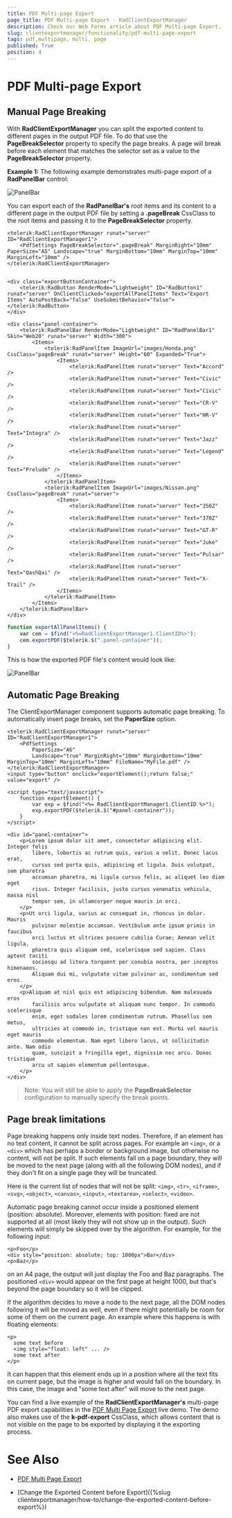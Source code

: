 ```yaml
---
title: PDF Multi-page Export
page_title: PDF Multi-page Export - RadClientExportManager
description: Check our Web Forms article about PDF Multi-page Export.
slug: clientexportmanager/functionality/pdf-multi-page-export
tags: pdf,multipage, multi, page
published: True
position: 4
---
```


# PDF Multi-page Export



## Manual Page Breaking

With **RadClientExportManager** you can split the exported content to different pages in the output PDF file. To do that use the **PageBreakSelector** property to specify the page breaks. A page will break before each element that matches the selector set as a value to the **PageBreakSelector** property.

**Example 1:** The following example demonstrates multi-page export of a **RadPanelBar** control:

![PanelBar](images/PanelBar.png)

You can export each of the **RadPanelBar's** root items and its content to a different page in the output PDF file by setting a **.pageBreak** CssClass to the root items and passing it to the **PageBreakSelector** property.


````ASP.NET
<telerik:RadClientExportManager runat="server" ID="RadClientExportManager1">
    <PdfSettings PageBreakSelector=".pageBreak" MarginRight="10mm" PaperSize="A5" Landscape="true" MarginBottom="10mm" MarginTop="10mm" MarginLeft="10mm" />
</telerik:RadClientExportManager>


<div class="exportButtonContainer">
    <telerik:RadButton RenderMode="Lightweight" ID="RadButton1" runat="server" OnClientClicked="exportAllPanelItems" Text="Export Items" AutoPostBack="false" UseSubmitBehavior="false"></telerik:RadButton>
</div>

<div class="panel-container">
    <telerik:RadPanelBar RenderMode="Lightweight" ID="RadPanelBar1" Skin="Web20" runat="server" Width="300">
        <Items>
            <telerik:RadPanelItem ImageUrl="images/Honda.png" CssClass="pageBreak" runat="server" Height="60" Expanded="True">
                <Items>
                    <telerik:RadPanelItem runat="server" Text="Accord" />
                    <telerik:RadPanelItem runat="server" Text="Civic" />
                    <telerik:RadPanelItem runat="server" Text="Civic" />
                    <telerik:RadPanelItem runat="server" Text="CR-V" />
                    <telerik:RadPanelItem runat="server" Text="HR-V" />
                    <telerik:RadPanelItem runat="server" Text="Integra" />
                    <telerik:RadPanelItem runat="server" Text="Jazz" />
                    <telerik:RadPanelItem runat="server" Text="Legend" />
                    <telerik:RadPanelItem runat="server" Text="Prelude" />
                </Items>
            </telerik:RadPanelItem>
			<telerik:RadPanelItem ImageUrl="images/Nissan.png" CssClass="pageBreak" runat="server">
                <Items>
                    <telerik:RadPanelItem runat="server" Text="350Z" />
                    <telerik:RadPanelItem runat="server" Text="370Z" />
                    <telerik:RadPanelItem runat="server" Text="GT-R" />
                    <telerik:RadPanelItem runat="server" Text="Juke" />
                    <telerik:RadPanelItem runat="server" Text="Pulsar" />
                    <telerik:RadPanelItem runat="server" Text="QashQai" />
                    <telerik:RadPanelItem runat="server" Text="X-Trail" />
                </Items>
            </telerik:RadPanelItem>
        </Items>
    </telerik:RadPanelBar>
</div>
````


````JavaScript
function exportAllPanelItems() {
    var cem = $find("<%=RadClientExportManager1.ClientID%>");
    cem.exportPDF($telerik.$(".panel-container"));
}
````


This is how the exported PDF file's content would look like:

![PanelBar](images/PanelBarExported.png)


## Automatic Page Breaking
The ClientExportManager component supports automatic page breaking. To automatically insert page breaks, set the **PaperSize** option.

````ASP.NET
<telerik:RadClientExportManager runat="server" ID="RadClientExportManager1">
    <PdfSettings  
        PaperSize="A6" 
        Landscape="true" MarginRight="10mm" MarginBottom="10mm" MarginTop="10mm" MarginLeft="10mm" FileName="MyFile.pdf" />
</telerik:RadClientExportManager>
<input type="button" onclick="exportElement();return false;" value="export" />

<script type="text/javascript">
    function exportElement() {
        var exp = $find("<%= RadClientExportManager1.ClientID %>");
        exp.exportPDF($telerik.$("#panel-container"));
    }
</script>

<div id="panel-container">
    <p>Lorem ipsum dolor sit amet, consectetur adipiscing elit. Integer felis
        libero, lobortis ac rutrum quis, varius a velit. Donec lacus erat,
        cursus sed porta quis, adipiscing et ligula. Duis volutpat, sem pharetra
        accumsan pharetra, mi ligula cursus felis, ac aliquet leo diam eget
        risus. Integer facilisis, justo cursus venenatis vehicula, massa nisl
        tempor sem, in ullamcorper neque mauris in orci.
    </p>
    <p>Ut orci ligula, varius ac consequat in, rhoncus in dolor. Mauris
        pulvinar molestie accumsan. Vestibulum ante ipsum primis in faucibus
        orci luctus et ultrices posuere cubilia Curae; Aenean velit ligula,
        pharetra quis aliquam sed, scelerisque sed sapien. Class aptent taciti
        sociosqu ad litora torquent per conubia nostra, per inceptos himenaeos.
        Aliquam dui mi, vulputate vitae pulvinar ac, condimentum sed eros.
    </p>
    <p>Aliquam at nisl quis est adipiscing bibendum. Nam malesuada eros
        facilisis arcu vulputate at aliquam nunc tempor. In commodo scelerisque
        enim, eget sodales lorem condimentum rutrum. Phasellus sem metus,
        ultricies at commodo in, tristique non est. Morbi vel mauris eget mauris
        commodo elementum. Nam eget libero lacus, ut sollicitudin ante. Nam odio
        quam, suscipit a fringilla eget, dignissim nec arcu. Donec tristique
        arcu ut sapien elementum pellentesque.
    </p>
</div>
````

> Note: You will still be able to apply the **PageBreakSelector** configuration to manually specify the break points.

## Page break limitations

Page breaking happens only inside text nodes. Therefore, if an element has no text content, it cannot be split across pages. For example an `<img>`, or a `<div>` which has perhaps a border or background image, but otherwise no content, will not be split. If such elements fall on a page boundary, they will be moved to the next page (along with all the following DOM nodes), and if they don't fit on a single page they will be truncated.

Here is the current list of nodes that will not be split: `<img>`, `<tr>`, `<iframe>`, `<svg>`, `<object>`, `<canvas>`, `<input>`, `<textarea>`, `<select>`, `<video>`.

Automatic page breaking cannot occur inside a positioned element (position: absolute). Moreover, elements with position: fixed are not supported at all (most likely they will not show up in the output). Such elements will simply be skipped over by the algorithm. For example, for the following input:


````ASP.NET
<p>Foo</p>
<div style="position: absolute; top: 1000px">Bar</div>
<p>Baz</p>
````


on an A4 page, the output will just display the Foo and Baz paragraphs. The positioned `<div>` would appear on the first page at height 1000, but that's beyond the page boundary so it will be clipped.

If the algorithm decides to move a node to the next page, all the DOM nodes following it will be moved as well, even if there might potentially be room for some of them on the current page. An example where this happens is with floating elements:


````ASP.NET
<p>
  some text before
  <img style="float: left" ... />
  some text after
</p>
````


It can happen that this element ends up in a position where all the text fits on current page, but the image is higher and would fall on the boundary. In this case, the image and "some text after" will move to the next page.


You can find a live example of the **RadClientExportManager's** multi-page PDF export capabilities in the [PDF Multi Page Export](https://demos.telerik.com/aspnet-ajax/client-export-manager/functionality/pdf-multi-page-export/defaultcs.aspx) live demo. The demo also makes use of the **k-pdf-export** CssClass, which allows content that is not visible on the page to be exported by displaying it the exporting process.


# See Also

* [PDF Multi Page Export](https://demos.telerik.com/aspnet-ajax/client-export-manager/functionality/pdf-multi-page-export/defaultcs.aspx)

* [Change the Exported Content before Export]({%slug clientexportmanager/how-to/change-the-exported-content-before-export%})

 